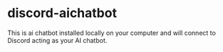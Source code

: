 # discord-aichatbot
This is ai chatbot installed locally on your computer and will connect to Discord acting as your AI chatbot.
